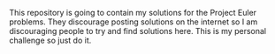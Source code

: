 This repository is going to contain my solutions for the Project Euler problems. They discourage posting solutions on the internet so I am discouraging people to try and find solutions here. This is my personal challenge so just do it. 